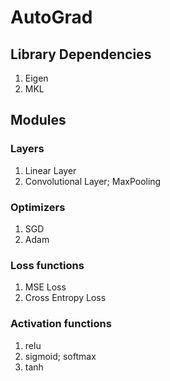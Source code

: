 # AutoGrad

## Library Dependencies
1. Eigen
2. MKL

## Modules

### Layers
1. Linear Layer
2. Convolutional Layer; MaxPooling

### Optimizers
1. SGD
2. Adam

### Loss functions
1. MSE Loss
2. Cross Entropy Loss

### Activation functions
1. relu
2. sigmoid; softmax
3. tanh
